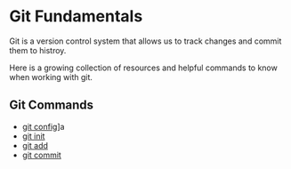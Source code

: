 # Git Fundamentals 

Git is a version control system that allows us to track changes and commit them to histroy.

Here is a growing collection of resources and helpful commands to know when working with git.

## Git Commands
- [git config](./commands/Config.md)]a
- [git init](./commands/Init.md)
- [git add](./commads/Add.md)
- [git commit](./commands/Commit.md)
